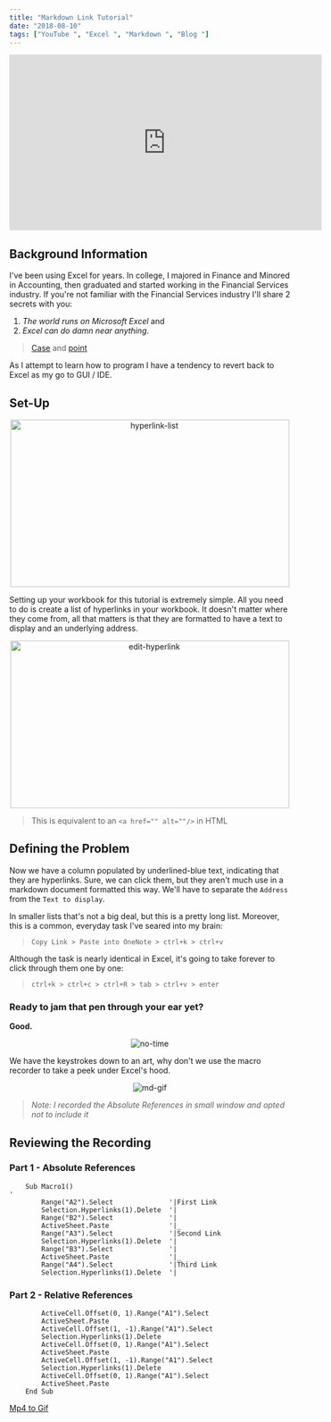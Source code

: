 ```yaml
---
title: "Markdown Link Tutorial" 
date: "2018-08-10"
tags: ["YouTube ", "Excel ", "Markdown ", "Blog "]
---
```


<iframe width="560" height="315" src="https://www.youtube.com/embed/FH_Ivm0MvrU" frameborder="0" allow="autoplay; encrypted-media" allowfullscreen></iframe>

## Background Information

I've been using Excel for years. In college, I majored in Finance and Minored in Accounting, then graduated and started working in the Financial Services industry. If you're not familiar with the Financial Services industry I'll share 2 secrets with you:  

1. _The world runs on Microsoft Excel_ and <br/>
2. _Excel can do damn near anything_.

> [Case](https://www.slideshare.net/ntweisen/20-unique-uses-of-excel-spreadsheets) and [point](https://chandoo.org/wp/unusual-excel-uses/)

As I attempt to learn how to program I have a tendency to revert back to Excel as my go to GUI / IDE.

## Set-Up

<center><img src="https://prp1277.github.io/static/hyperlink-list-379263a4d593dcab892865a798a87f70.JPG" alt="hyperlink-list" width="500" height="300"></center>

Setting up your workbook for this tutorial is extremely simple. All you need to do is create a list of hyperlinks in your workbook. It doesn't matter where they come from, all that matters is that they are formatted to have a text to display and an underlying address.

<center><img src="https://prp1277.github.io/static/display-vs-address-761415ed384c49d525fe0ba0e0e4f4b9.JPG" alt="edit-hyperlink" width="500" height="300"></center>

> This is equivalent to an `<a href="" alt=""/>` in HTML

## Defining the Problem

Now we have a column populated by underlined-blue text, indicating that they are hyperlinks. Sure, we can click them, but they aren't much use in a markdown document formatted this way. We'll have to separate the `Address` from the `Text to display`. 

In smaller lists that's not a big deal, but this is a pretty long list. Moreover, this is a common, everyday task I've seared into my brain:
> `Copy Link > Paste into OneNote > ctrl+k > ctrl+v`

Although the task is nearly identical in Excel, it's going to take forever to click through them one by one: 
> `ctrl+k > ctrl+c > ctrl+R > tab > ctrl+v > enter`

### Ready to jam that pen through your ear yet?
**Good.**

<center><img src="https://media.giphy.com/media/bWM2eWYfN3r20/giphy.gif" alt="no-time"></center>

We have the keystrokes down to an art, why don't we use the macro recorder to take a peek under Excel's hood.

<center><img src="https://prp1277.github.io/static/md-presentation-0afa8a9c5989eb8b06765d096e007773.gif" alt="md-gif"></center>

> _Note: I recorded the Absolute References in small window and opted not to include it_

## Reviewing the Recording

### Part 1 - Absolute References

```visual-basic
    Sub Macro1()
'
        Range("A2").Select              '|First Link
        Selection.Hyperlinks(1).Delete  '|
        Range("B2").Select              '|
        ActiveSheet.Paste               '|_
        Range("A3").Select              '|Second Link
        Selection.Hyperlinks(1).Delete  '|
        Range("B3").Select              '|
        ActiveSheet.Paste               '|_
        Range("A4").Select              '|Third Link
        Selection.Hyperlinks(1).Delete  '|
```

### Part 2 - Relative References

```visual-basic
        ActiveCell.Offset(0, 1).Range("A1").Select
        ActiveSheet.Paste
        ActiveCell.Offset(1, -1).Range("A1").Select
        Selection.Hyperlinks(1).Delete
        ActiveCell.Offset(0, 1).Range("A1").Select
        ActiveSheet.Paste
        ActiveCell.Offset(1, -1).Range("A1").Select
        Selection.Hyperlinks(1).Delete
        ActiveCell.Offset(0, 1).Range("A1").Select
        ActiveSheet.Paste
    End Sub

```

[Mp4 to Gif](https://www.onlineconverter.com/convert/11c5599d606be7ef5e3fc70d1e5ff2110e)
<!--
## Developing the Solution
In his book _Excel 2013: Power Programming with VBA_, John Walkenbach stresses the importance of using Excel's built-in macro recorder.
> 
